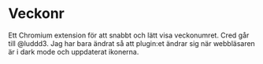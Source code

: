# Veckonr
Ett Chromium extension för att snabbt och lätt visa veckonumret. Cred går till @luddd3. Jag har bara ändrat så att plugin:et ändrar sig när webbläsaren är i dark mode och uppdaterat ikonerna.
